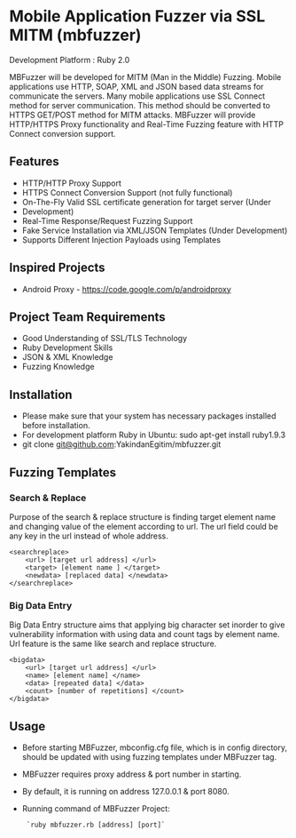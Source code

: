 Mobile Application Fuzzer via SSL MITM (mbfuzzer)
========

Development Platform : Ruby 2.0

MBFuzzer will be developed for MITM (Man in the Middle) Fuzzing. Mobile applications use HTTP, SOAP, XML and JSON based data streams for communicate the servers. Many mobile applications use SSL Connect method for server communication. This method should be converted to HTTPS GET/POST method for MITM attacks. MBFuzzer will provide HTTP/HTTPS Proxy functionality and Real-Time Fuzzing feature with HTTP Connect conversion support. 

## Features
* HTTP/HTTP Proxy Support
* HTTPS Connect Conversion Support (not fully functional)
* On-The-Fly Valid SSL certificate generation for target server (Under
* Development)
* Real-Time Response/Request Fuzzing Support
* Fake Service Installation via XML/JSON Templates (Under Development)
* Supports Different Injection Payloads using Templates

## Inspired Projects
* Android Proxy - https://code.google.com/p/androidproxy

## Project Team Requirements
* Good Understanding of SSL/TLS Technology
* Ruby Development Skills
* JSON & XML Knowledge 
* Fuzzing Knowledge 

## Installation
* Please make sure that your system has necessary packages installed before installation.
* For development platform Ruby in Ubuntu: sudo apt-get install ruby1.9.3
* git clone git@github.com:YakindanEgitim/mbfuzzer.git

## Fuzzing Templates

### Search & Replace

Purpose of the search & replace structure is finding target element name and changing value of
the element according to url. The url field could be any key in the url instead of whole address.

    <searchreplace>
        <url> [target url address] </url>
        <target> [element name ] </target>
        <newdata> [replaced data] </newdata>
    </searchreplace>


### Big Data Entry

Big Data Entry structure aims that applying big character set inorder to give vulnerability
information with using data and count tags by element name. Url feature is the same like search and
replace structure.

    <bigdata>
        <url> [target url address] </url>
        <name> [element name] </name>
        <data> [repeated data] </data>
        <count> [number of repetitions] </count>
    </bigdata>

## Usage
* Before starting MBFuzzer, mbconfig.cfg file, which is in config directory, should be updated with 
using fuzzing templates under MBFuzzer tag.
* MBFuzzer requires proxy address & port number in starting. 
* By default, it is running on address 127.0.0.1 & port 8080. 
* Running command of MBFuzzer Project: 

       `ruby mbfuzzer.rb [address] [port]`
